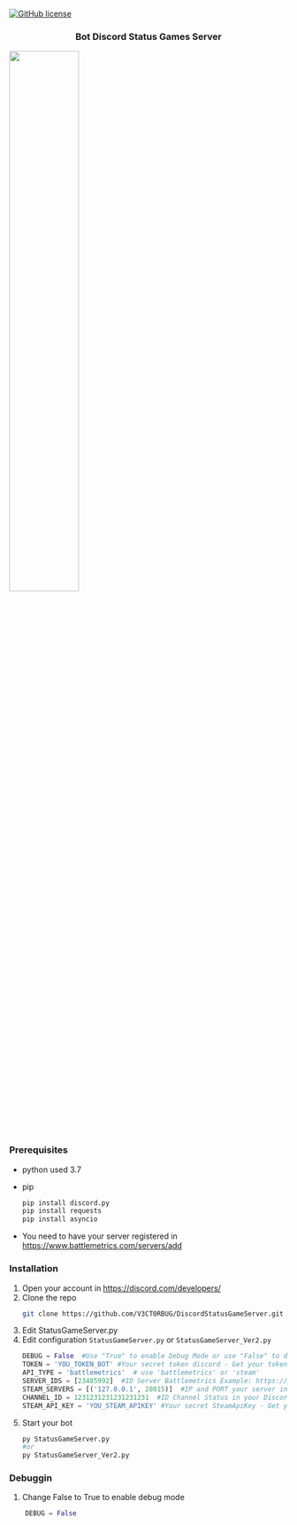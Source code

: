 [![GitHub license](https://img.shields.io/badge/license-Apache-blue.svg)](
https://github.com/V3CT0RBUG/DiscordStatusGameServerBattlemetrics/blob/master/LICENSE)

<h3 align="center">Bot Discord Status Games Server</h3>
<img src="https://i.imgur.com/d2xe7YO.png" align="center" width="50%" height="50%">

### Prerequisites

* python used 3.7

* pip
  ```sh
  pip install discord.py
  pip install requests
  pip install asyncio
  ```
* You need to have your server registered in https://www.battlemetrics.com/servers/add

### Installation
1. Open your account in https://discord.com/developers/
2. Clone the repo
   ```sh
   git clone https://github.com/V3CT0RBUG/DiscordStatusGameServer.git
   ``` 
3. Edit StatusGameServer.py 
4. Edit configuration `StatusGameServer.py` or `StatusGameServer_Ver2.py`
   ```python
   DEBUG = False  #Use "True" to enable Debug Mode or use "False" to disable Debug Mode
   TOKEN = 'YOU_TOKEN_BOT' #Your secret token discord - Get your token in https://discord.com/developers/applications/
   API_TYPE = 'battlemetrics'  # use 'battlemetrics' or 'steam'
   SERVER_IDS = [23485992]  #ID Server Battlemetrics Example: https://www.battlemetrics.com/servers/rust/23485992  <--- ID Server , you can add more than 1 id example: [23485992,5873087,7172408]
   STEAM_SERVERS = [('127.0.0.1', 28015)]  #IP and PORT your server in steamgameserverlist
   CHANNEL_ID = 1231231231231231231  #ID Channel Status in your Discord server
   STEAM_API_KEY = 'YOU_STEAM_APIKEY' #Your secret SteamApiKey - Get your api in https://steamcommunity.com/dev/apikey
   ```
5. Start your bot
   ```python
   py StatusGameServer.py
   #or
   py StatusGameServer_Ver2.py
   ```
### Debuggin
1. Change False to True to enable debug mode
```python
    DEBUG = False
   ```
